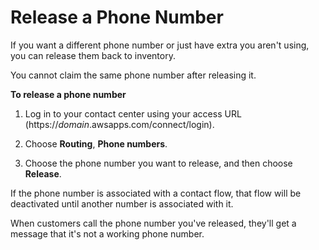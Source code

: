 # Release a Phone Number<a name="release-phone-number"></a>

If you want a different phone number or just have extra you aren't using, you can release them back to inventory\. 

You cannot claim the same phone number after releasing it\.

**To release a phone number**

1. Log in to your contact center using your access URL \(https://*domain*\.awsapps\.com/connect/login\)\.

1. Choose **Routing**, **Phone numbers**\.

1. Choose the phone number you want to release, and then choose **Release**\.

If the phone number is associated with a contact flow, that flow will be deactivated until another number is associated with it\.

When customers call the phone number you've released, they'll get a message that it's not a working phone number\. 